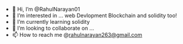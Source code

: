 - 👋 Hi, I’m @RahulNarayan01
- 👀 I’m interested in ... web Devlopment Blockchain and solidity too!
- 🌱 I’m currently learning  solidity
- 💞️ I’m looking to collaborate on ...
- 📫 How to reach me @rahulnarayan263@gmail.com

<!---
RahulNarayan01/RahulNarayan01 is a ✨ special ✨ repository because its `README.md` (this file) appears on your GitHub profile.
You can click the Preview link to take a look at your changes.
--->
